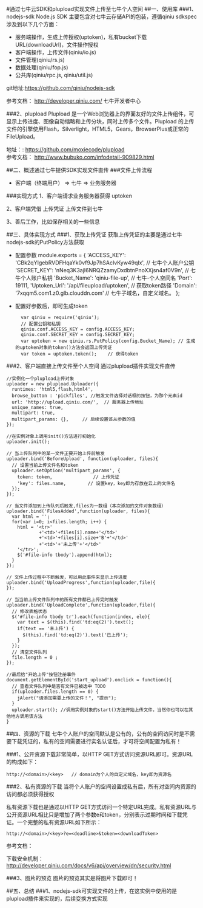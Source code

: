 #通过七牛云SDK和plupload实现文件上传至七牛个人空间
##一、使用库
###1、nodejs-sdk
Node.js SDK 主要包含对七牛云存储API的包装，遵循qiniu sdkspec 涉及到以下几个方面：

* 服务端操作，生成上传授权(uptoken)，私有bucket下载URL(downloadUrl)，文件操作授权
* 客户端操作，上传文件(qiniu/io.js)
* 文件管理(qiniu/rs.js)
* 数据处理(qiniu/fop.js)
* 公共库(qiniu/rpc.js, qiniu/util.js)

git地址:https://github.com/qiniu/nodejs-sdk 

参考文档：
    http://developer.qiniu.com/   七牛开发者中心
       
###2、plupload
Plupload 是一个Web浏览器上的界面友好的文件上传组件，可显示上传进度、图像自动缩略和上传分块，同时上传多个文件。Plupload 的上传文件的引擎使用Flash，Silverlight，HTML5，Gears，BrowserPlus或正常的FileUpload。

地址：: https://github.com/moxiecode/plupload  
参考文档：
    http://www.bubuko.com/infodetail-909829.html

##二、概述通过七牛提供SDK实现文件直传
###文件上传流程
* 客户端（终端用户） => 七牛 => 业务服务器

###实现方式
1、客户端请求业务服务器获得 uptoken

2、客户端凭借 上传凭证 上传文件到七牛

3、善后工作，比如保存相关的一些信息

##三、具体实现方式
###1、获取上传凭证
获取上传凭证的主要是通过七牛nodejs-sdk的PutPolicy方法获取  

* 配置参数
    module.exports = {
        'ACCESS_KEY': 'CBk2qYIgebRVDFHqaYk0vf9Jp7hSAcIvKyw49qIx',   // 七牛个人账户公钥
        'SECRET_KEY': 'nNeq3K3ajI6NRQZzamyDxdbtnPnoXXjsn4af0V9n',   // 七牛个人账户私钥
        'Bucket_Name': 'qiniu-file-up',                             // 七牛-个人空间名
        'Port': 19111,
        'Uptoken_Url': '/api/fileupload/uptoken',               // 获取token路径
        'Domain': '7xqqm5.com1.z0.glb.clouddn.com'    // 七牛子域名，自定义域名。
    };
     
* 配置好参数后，即可生成token
       
        var qiniu = require('qiniu');
        // 配置公钥和私钥
        qiniu.conf.ACCESS_KEY = config.ACCESS_KEY; 
        qiniu.conf.SECRET_KEY = config.SECRET_KEY;
        var uptoken = new qiniu.rs.PutPolicy(config.Bucket_Name); // 生成的uptoken对象的token()方法会返回上传凭证
        var token = uptoken.token();    // 获得token

###2、客户端直接上传文件至个人空间
通过plupload插件实现文件直传

    //实例化一个plupload上传对象
    uploader = new plupload.Uploader({
      runtimes: 'html5,flash,html4',
      browse_button : 'pickfiles', //触发文件选择对话框的按钮，为那个元素id
      url: 'http://upload.qiniu.com/',  // 服务器上传地址
      unique_names: true,
      multipart: true,
      multipart_params: {},     // 后续设置该从参数的值
    });

    //在实例对象上调用init()方法进行初始化
    uploader.init();

    // 当上传队列中的某一文件正要开始上传前触发
    uploader.bind('BeforeUpload', function(uploader, files){
      // 设置当前上传文件名和token
      uploader.setOption('multipart_params', {
        token: token,               // 上传凭证
        'key': files.name,        // 设置key，key即为存放在云上的文件名
      });
    });

    // 当文件添加到上传队列后触发,files为一数组（本次添加的文件对象数组）
    uploader.bind('FilesAdded',function(uploader, files){
      var html = '';
      for(var i=0; i<files.length; i++) {
        html = '<tr>'
                +'<td>'+files[i].name+'</td>'
                +'<td>'+files[i].size+'B'+'</td>'
                +'<td>'+'未上传'+'</td>'
        '</tr>';
        $('#file-info tbody').append(html);
      }
    });

    // 文件上传过程中不断触发，可以用此事件来显示上传进度
    uploader.bind('UploadProgress',function(uploader,file){
    });

    // 当当前上传文件队列中的所有文件都已上传完时触发
    uploader.bind('UploadComplete',function(uploader,file){
      // 修改表格状态
      $('#file-info tbody tr').each(function(index, ele){
        var text = $(this).find('td:eq(2)').text();
        if(text == '未上传') {
          $(this).find('td:eq(2)').text('已上传');
        }
      });
      // 清空文件队列
      file.length = 0 ;
    });

    //最后给"开始上传"按钮注册事件
    document.getElementById('start_upload').onclick = function(){
      // 查看文件队列中是否有文件已被选中 TODO
      if(uploader.files.length == 0) {
        jAlert("请添加需要上传的文件！", "提示");
      }
      uploader.start(); //调用实例对象的start()方法开始上传文件，当然你也可以在其他地方调用该方法
    }

##四、资源的下载
七牛个人账户的空间默认是公有的，公有的空间访问时是不需要下载凭证的，私有的空间需要进行实名认证后，才可将空间配置为私有！

###1、公开资源下载非常简单，以HTTP GET方式访问资源URL即可。资源URL的构成如下：

    http://<domain>/<key>   // domain为个人的自定义域名，key即为资源名
    
###2、私有资源的下载
当将个人账户的空间设置成私有后，所有对空间内资源的访问都必须获得授权

私有资源下载也是通过以HTTP GET方式访问一个特定URL完成。私有资源URL与公开资源URL相比只是增加了两个参数e和token，分别表示过期时间和下载凭证。一个完整的私有资源URL如下所示：

    http://<domain>/<key>?e=<deadline>&token=<downloadToken>
    
参考文档：

下载安全机制： http://developer.qiniu.com/docs/v6/api/overview/dn/security.html
    
###3、图片的预览
图片的预览其实是将图片下载即可！

##五、总结
###1、nodejs-sdk可实现文件的上传，在这实例中使用的是plupload插件来实现的，后续变换方式实现